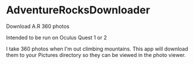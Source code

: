 # AdventureRocksDownloader
Download A.R 360 photos

Intended to be run on Oculus Quest 1 or 2

I take 360 photos when I'm out climbing mountains. This app will download them to your Pictures directory so they can be viewed in the photo viewer.
